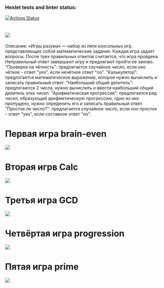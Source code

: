 ### Hexlet tests and linter status:
[![Actions Status](https://github.com/Nikapa2/python-project-lvl1/workflows/hexlet-check/badge.svg)](https://github.com/Nikapa2/python-project-lvl1/actions)

<a href="https://codeclimate.com/github/Nikapa2/python-project-lvl1/maintainability"><img src="https://api.codeclimate.com/v1/badges/919021e884d2f43d8e26/maintainability" /></a>
=======

Описание:
 «Игры разума» — набор из пяти консольных игр, представляющих собой математические задания. Каждая игра задает вопросы. После трех правильных ответов считается, что игра пройдена. Неправильный ответ завершают игру и предлагают пройти ее заново. 
 "Проверка на чётность": предлагается случайное число, если оно чётное - ответ "yes", если нечётное ответ "no".
 "Калькулятор": предлогается математическое выражение, которое нужно вычислить и записать правильный ответ.
 "Наибольший общий делитель": предлогаются 2 числа, нужно вычислить и ввести наибольший общий делитель этих чисел.
 "Арифметическая прогрессия": предлогается ряд чисел, образующий арифметическую прогрессию, одно из них пропущено, нужно определить его и записать правильный ответ.
 "Простое ли число?": предлагается случайное число, если оно простое - ответ "yes", если составное ответ "no".

# Первая игра brain-even
<a href="https://asciinema.org/a/Yat5MEgixWnO1Xvacwz6hpY2c" target="_blank"><img src="https://asciinema.org/a/Yat5MEgixWnO1Xvacwz6hpY2c.svg" /></a>

# Вторая игрв Calc
<a href="https://asciinema.org/a/9RLRJlJ8Kvb2xcaLVZEoTvZzS" target="_blank"><img src="https://asciinema.org/a/9RLRJlJ8Kvb2xcaLVZEoTvZzS.svg" /></a>

# Третья игра GCD
<a href="https://asciinema.org/a/516262" target="_blank"><img src="https://asciinema.org/a/516262.svg" /></a>

# Четвёртая игра progression
<a href="https://asciinema.org/a/3OLqWUHOb0qc7GnTUmSfOxj6D" target="_blank"><img src="https://asciinema.org/a/3OLqWUHOb0qc7GnTUmSfOxj6D.svg" /></a>

# Пятая игра prime
<a href="https://asciinema.org/a/bAvhbx3B35yVpm6BBRkzjUlhR" target="_blank"><img src="https://asciinema.org/a/bAvhbx3B35yVpm6BBRkzjUlhR.svg" /></a>